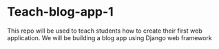 # Teach-blog-app-1
This repo will be used to teach students how to create their first web application. We will be building a blog app using Django web framework
